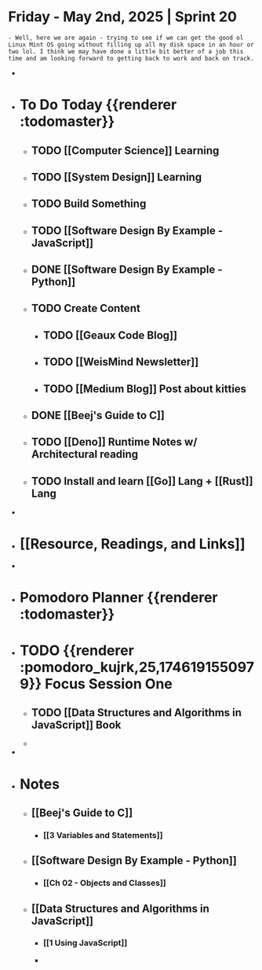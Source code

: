 # Friday - May 2nd, 2025 | Sprint 20
	- Well, here we are again - trying to see if we can get the good ol Linux Mint OS going without filling up all my disk space in an hour or two lol. I think we may have done a little bit better of a job this time and am looking forward to getting back to work and back on track.
-
- # To Do Today {{renderer :todomaster}}
	- ## TODO [[Computer Science]] Learning
	- ## TODO [[System Design]] Learning
	- ## TODO Build Something
	- ## TODO [[Software Design By Example - JavaScript]]
	- ## DONE [[Software Design By Example - Python]]
	- ## TODO Create Content
		- ## TODO [[Geaux Code Blog]]
		- ## TODO [[WeisMind Newsletter]]
		- ## TODO [[Medium Blog]] Post about kitties
	- ## DONE [[Beej's Guide to C]]
	- ## TODO [[Deno]] Runtime Notes w/ Architectural reading
	- ## TODO Install and learn [[Go]] Lang + [[Rust]] Lang
-
- # [[Resource, Readings, and Links]]
-
- # Pomodoro Planner {{renderer :todomaster}}
- # TODO {{renderer :pomodoro_kujrk,25,1746191550979}} Focus Session One
	- ## TODO [[Data Structures and Algorithms in JavaScript]] Book
	-
-
- # Notes
	- ## [[Beej's Guide to C]]
		- ### [[3 Variables and Statements]]
	- ## [[Software Design By Example - Python]]
		- ### [[Ch 02 - Objects and Classes]]
	- ## [[Data Structures and Algorithms in JavaScript]]
		- ### [[1 Using JavaScript]]
		-